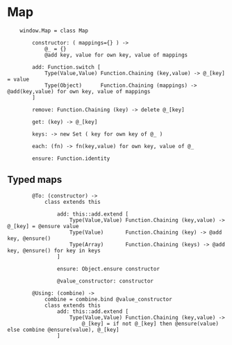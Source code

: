 # Map

		
		window.Map = class Map
			
			constructor: ( mappings={} ) ->
				@_ = {}
				@add key, value for own key, value of mappings
	
			add: Function.switch [	
				Type(Value,Value) Function.Chaining (key,value) -> @_[key] = value
				Type(Object)	  Function.Chaining (mappings) -> @add(key,value) for own key, value of mappings
			]
			
			remove: Function.Chaining (key) -> delete @_[key]
	
			get: (key) -> @_[key]
			
			keys: -> new Set ( key for own key of @_ )
	
			each: (fn) -> fn(key,value) for own key, value of @_
	
			ensure: Function.identity
			

## Typed maps

			
			@To: (constructor) ->
				class extends this
				
					add: this::add.extend [			
						Type(Value,Value) Function.Chaining (key,value) -> @_[key] = @ensure value
						Type(Value)		  Function.Chaining (key) -> @add key, @ensure()
						Type(Array)       Function.Chaining (keys) -> @add key, @ensure() for key in keys
					]
					
					ensure: Object.ensure constructor
					
					@value_constructor: constructor
			
			@Using: (combine) ->
				combine = combine.bind @value_constructor
				class extends this
					add: this::add.extend [
						Type(Value,Value) Function.Chaining (key,value) ->
							@_[key] = if not @_[key] then @ensure(value) else combine @ensure(value), @_[key]
					]
					
